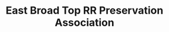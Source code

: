 ---
layout: repo
title: "East Broad Top RR Preservation Association"
id: 13868
permalink: repos/13868/
---